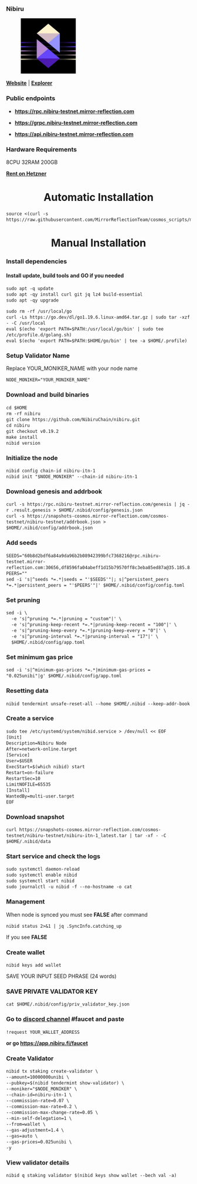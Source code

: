 ### Nibiru

<figure><img src="https://raw.githubusercontent.com/MirrorReflectionTeam/cosmos_testnet_manuals/main/project_files/nibiru.jpg" width="150" alt=""><figcaption></figcaption></figure>

**[Website](https://nibiru.fi/)** | **[Explorer](https://nibiru.exploreme.pro/)**

### Public endpoints

- **https://rpc.nibiru-testnet.mirror-reflection.com**

- **https://grpc.nibiru-testnet.mirror-reflection.com**

- **https://api.nibiru-testnet.mirror-reflection.com**

### Hardware Requirements

8CPU 32RAM 200GB

**[Rent on Hetzner](https://hetzner.cloud/?ref=AwVksaI2T3Nz)**

<div align="center">
  <h1> Automatic Installation </h1>
</div>

```
source <(curl -s https://raw.githubusercontent.com/MirrorReflectionTeam/cosmos_scripts/main/nibiru/install.sh)
```

<div align="center">
  <h1> Manual Installation </h1>
</div>

### Install dependencies

#### Install update, build tools and GO if you needed

```
sudo apt -q update
sudo apt -qy install curl git jq lz4 build-essential
sudo apt -qy upgrade
```

```
sudo rm -rf /usr/local/go
curl -Ls https://go.dev/dl/go1.19.6.linux-amd64.tar.gz | sudo tar -xzf - -C /usr/local
eval $(echo 'export PATH=$PATH:/usr/local/go/bin' | sudo tee /etc/profile.d/golang.sh)
eval $(echo 'export PATH=$PATH:$HOME/go/bin' | tee -a $HOME/.profile)
```

### Setup Validator Name

Replace YOUR_MONIKER_NAME with your node name

```
NODE_MONIKER="YOUR_MONIKER_NAME"
```

### Download and build binaries

```
cd $HOME
rm -rf nibiru
git clone https://github.com/NibiruChain/nibiru.git
cd nibiru
git checkout v0.19.2
make install
nibid version
```

### Initialize the node

```
nibid config chain-id nibiru-itn-1
nibid init "$NODE_MONIKER" --chain-id nibiru-itn-1
```

### Download genesis and addrbook

```
curl -s https:/rpc.nibiru-testnet.mirror-reflection.com/genesis | jq -r .result.genesis > $HOME/.nibid/config/genesis.json
curl -s https://snapshots-cosmos.mirror-reflection.com/cosmos-testnet/nibiru-testnet/addrbook.json > $HOME/.nibid/config/addrbook.json
```

### Add seeds

```
SEEDS="60b8d2bdf6a84a9da96b2b08942399bfc7368216@rpc.nibiru-testnet.mirror-reflection.com:30656,df8596fa04abeff1d15b79570ff8c3eba85ed87a@35.185.8.9:26656,4a81486786a7c744691dc500360efcdaf22f0840@15.235.46.50:26656,c709cad9e11b315644fe8f1d2e90c03c5cba685c@34.91.8.241:26656,930b1eb3f0e57b97574ed44cb53b69fb65722786@144.76.30.36:15662,ad002a4592e7bcdfff31eedd8cee7763b39601e7@65.109.122.105:36656"
PEERS=""
sed -i 's|^seeds *=.*|seeds = "'$SEEDS'"|; s|^persistent_peers *=.*|persistent_peers = "'$PEERS'"|' $HOME/.nibid/config/config.toml
```

### Set pruning

```
sed -i \
  -e 's|^pruning *=.*|pruning = "custom"|' \
  -e 's|^pruning-keep-recent *=.*|pruning-keep-recent = "100"|' \
  -e 's|^pruning-keep-every *=.*|pruning-keep-every = "0"|' \
  -e 's|^pruning-interval *=.*|pruning-interval = "17"|' \
  $HOME/.nibid/config/app.toml
```

### Set minimum gas price

```
sed -i 's|^minimum-gas-prices *=.*|minimum-gas-prices = "0.025unibi"|g' $HOME/.nibid/config/app.toml
```

### Resetting data

```
nibid tendermint unsafe-reset-all --home $HOME/.nibid --keep-addr-book
```

### Create a service

```
sudo tee /etc/systemd/system/nibid.service > /dev/null << EOF
[Unit]
Description=Nibiru Node
After=network-online.target
[Service]
User=$USER
ExecStart=$(which nibid) start
Restart=on-failure
RestartSec=10
LimitNOFILE=65535
[Install]
WantedBy=multi-user.target
EOF
```

### Download snapshot

```
curl https://snapshots-cosmos.mirror-reflection.com/cosmos-testnet/nibiru-testnet/nibiru-itn-1_latest.tar | tar -xf - -C $HOME/.nibid/data
```

### Start service and check the logs

```
sudo systemctl daemon-reload
sudo systemctl enable nibid
sudo systemctl start nibid
sudo journalctl -u nibid -f --no-hostname -o cat
```

### Management

When node is synced you must see **FALSE** after command

```
nibid status 2>&1 | jq .SyncInfo.catching_up
```

If you see **FALSE**

### Create wallet

```
nibid keys add wallet
```

SAVE YOUR INPUT SEED PHRASE (24 words)

### SAVE PRIVATE VALIDATOR KEY

```
cat $HOME/.nibid/config/priv_validator_key.json
```

### Go to [discord channel](https://discord.gg/nibiru) #faucet and paste

```
!request YOUR_WALLET_ADDRESS
```

**or go https://app.nibiru.fi/faucet**

### Create Validator

```
nibid tx staking create-validator \
--amount=10000000unibi \
--pubkey=$(nibid tendermint show-validator) \
--moniker="$NODE_MONIKER" \
--chain-id=nibiru-itn-1 \
--commission-rate=0.07 \
--commission-max-rate=0.2 \
--commission-max-change-rate=0.05 \
--min-self-delegation=1 \
--from=wallet \
--gas-adjustment=1.4 \
--gas=auto \
--gas-prices=0.025unibi \
-y
```

### View validator details

```
nibid q staking validator $(nibid keys show wallet --bech val -a)
```
